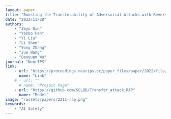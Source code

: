 ```yaml
---
layout: paper
title: "Boosting the Transferability of Adversarial Attacks with Reverse Adversarial Perturbation"
date: "2022/11/28"
authors: 
    - "Zeyu Qin"
    - "Yanbo Fan"
    - "Yi Liu"
    - "Li Shen"
    - "Yong Zhang"
    - "Jue Wang"
    - "Baoyuan Wu"
journal: "NeurIPS"
link:
    - url: "https://proceedings.neurips.cc/paper_files/paper/2022/file/c0f9419caa85d7062c7e6d621a335726-Paper-Conference.pdf"
      name: "Link"
    # - url: ""
      # name: "Project Page"
    - url: "https://github.com/SCLBD/Transfer_attack_RAP"
      name: "Model"
image: "/assets/papers/2211-rap.png"
keywords:
    - "AI Safety"
---
```


<!-- 
Speech Technology  
Generative AI 
Multimodal AI  
Embodied Intelligence 
AI Safety  
Medical AI 
Data Intelligence-->